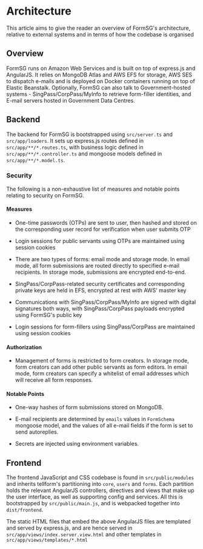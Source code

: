 # Architecture

This article aims to give the reader an overview of FormSG's architecture,
relative to external systems and in terms of how the codebase is organised

## Overview

FormSG runs on Amazon Web Services and is built on top of express.js and AngularJS.
It relies on MongoDB Atlas and AWS EFS for storage, AWS SES to dispatch e-mails and
is deployed on Docker containers running on top of Elastic Beanstalk. Optionally, FormSG
can also talk to Government-hosted systems - SingPass/CorpPass/MyInfo to retrieve form-filler
identities, and E-mail servers hosted in Government Data Centres.

## Backend

The backend for FormSG is bootstrapped using `src/server.ts` and `src/app/loaders`.
It sets up express.js routes defined in `src/app/**/*.routes.ts`, with business logic
defined in `src/app/**/*.controller.ts` and mongoose models defined in `src/app/**/*.model.ts`.

### Security

The following is a non-exhaustive list of measures and notable points relating
to security on FormSG.

#### Measures

- One-time passwords (OTPs) are sent to user, then hashed and stored on
  the corresponding user record for verification when user submits OTP

- Login sessions for public servants using OTPs are maintained
  using session cookies

- There are two types of forms: email mode and storage mode. In email mode,
  all form submissions are routed directly to specified e-mail recipients. In
  storage mode, submissions are encrypted end-to-end.

- SingPass/CorpPass-related security certificates and corresponding private
  keys are held in EFS, encrypted at rest with AWS' master key

- Communications with SingPass/CorpPass/MyInfo are signed with digital
  signatures both ways, with SingPass/CorpPass payloads encrypted using
  FormSG's public key

- Login sessions for form-fillers using SingPass/CorpPass
  are maintained using session cookies

#### Authorization

- Management of forms is restricted to form creators. In storage mode, form creators
  can add other public servants as form editors. In email mode, form creators can
  specify a whitelist of email addresses which will receive all form responses.

#### Notable Points

- One-way hashes of form submissions stored on MongoDB.

- E-mail recipients are determined by `emails` values in `FormSchema` mongoose
  model, and the values of all e-mail fields if the form is set to send autoreplies.

- Secrets are injected using environment variables.

## Frontend

The frontend JavaScript and CSS codebase is found in `src/public/modules` and inherits
tellform's partitioning into `core`, `users` and `forms`. Each partition holds the
relevant AngularJS controllers, directives and views that make up the user interface,
as well as supporting config and services. All this is bootstrapped by `src/public/main.js`,
and is webpacked together into `dist/frontend`.

The static HTML files that embed the above AngularJS files are templated and served by
express.js, and are hence served in `src/app/views/index.server.view.html` and other templates
in `src/app/views/templates/*.html`
